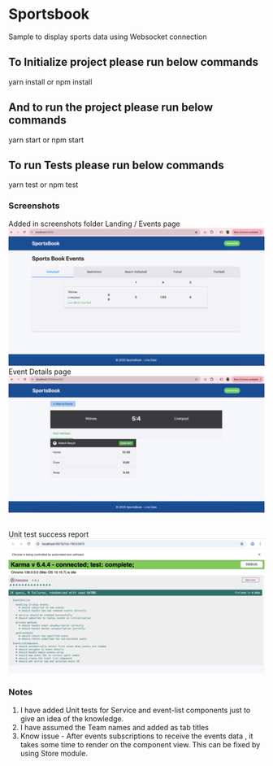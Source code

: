# Sportsbook

Sample to display sports data using Websocket connection

## To Initialize project please run below commands

yarn install
or
npm install

## And to run the project please run below commands

yarn start
or
npm start

## To run Tests please run below commands

yarn test
or
npm test

### Screenshots

Added in screenshots folder
Landing / Events page
<img src="screenshots/SportsBook-LandingPage.png"/>
<be/>
Event Details page
<img src="screenshots/SportsBook-Eventpage.png"/>

<br/>
Unit test success report
<img src="screenshots/Rashmi-SportsBook-unit-test-cases.png"/>

### Notes

1. I have added Unit tests for Service and event-list components just to give an idea of the knowledge.
2. I have assumed the Team names and added as tab titles
3. Know issue - After events subscriptions to receive the events data , it takes some time to render on the component view. This can be fixed by using Store module.
